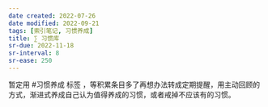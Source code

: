 ```yaml
---
date created: 2022-07-26
date modified: 2022-09-21
tags: [索引笔记, 习惯养成]
title: ∑ 习惯库
sr-due: 2022-11-18
sr-interval: 8
sr-ease: 250
---
```


暂定用 #习惯养成 标签 ，等积累条目多了再想办法转成定期提醒，用主动回顾的方式，渐进式养成自己认为值得养成的习惯，或者戒掉不应该有的习惯。
